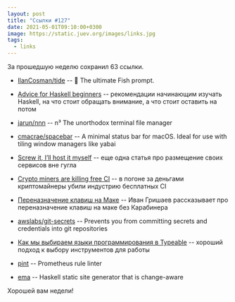 ```yaml
---
layout: post
title: "Ссылки #127"
date: 2021-05-01T09:10:00+0300
image: https://static.juev.org/images/links.jpg
tags:
  - links
---
```

За прошедшую неделю сохранил 63 ссылки.

* [IlanCosman/tide](https://github.com/IlanCosman/tide) -- 🌊 The ultimate Fish
  prompt.

* [Advice for Haskell
  beginners](https://www.haskellforall.com/2017/10/advice-for-haskell-beginners.html)
  -- рекомендации начинающим изучать Haskell, на что стоит обращать внимание, а
  что стоит оставить на потом

* [jarun/nnn](https://github.com/jarun/nnn) -- n³ The unorthodox terminal file
  manager

* [cmacrae/spacebar](https://github.com/cmacrae/spacebar) -- A minimal status
  bar for macOS. Ideal for use with tiling window managers like yabai

* [Screw it, I’ll host it
  myself](https://www.markozivanovic.com/screw-it-ill-host-it-myself/) -- еще
  одна статья про размещение своих сервисов вне гугла

* [Crypto miners are killing free
  CI](https://layerci.com/blog/crypto-miners-are-killing-free-ci/) -- в погоне
  за деньгами криптомайнеры убили индустрию бесплатных CI

* [Переназначение клавиш на Маке](https://grishaev.me/key-remap/) -- Иван
  Гришаев рассказывает про переназначение клавиш на маке без Карабинера

* [awslabs/git-secrets](https://github.com/awslabs/git-secrets) -- Prevents you
  from committing secrets and credentials into git repositories

* [Как мы выбираем языки программирования в
  Typeable](https://habr.com/ru/company/typeable/blog/554516/) -- хороший подход
  к выбору инструментов для работы

* [pint](https://github.com/cloudflare/pint) -- Prometheus rule linter

* [ema](https://github.com/srid/ema) -- Haskell static site generator that is
  change-aware

Хорошей вам недели!

